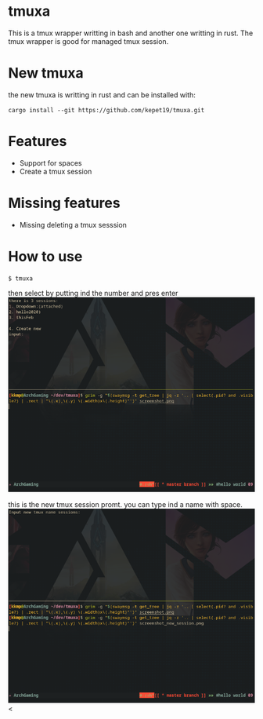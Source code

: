 # tmuxa
This is a tmux wrapper writting in bash and another one writting in rust.
The tmux wrapper is good for managed tmux session. 

# New tmuxa
the new tmuxa is writting in rust and can be installed with:
```
cargo install --git https://github.com/kepet19/tmuxa.git
```

# Features
- Support for spaces
- Create a tmux session

# Missing features
- Missing deleting a tmux sesssion

# How to use
```
$ tmuxa
```
then select by putting ind the number and pres enter
![MenuTmuxa](screenshots/screenshot.png?raw=true)

this is the new tmux session promt. you can type ind a name with space. 
![MenuTmuxa](screenshots/screenshot_new_session.png?raw=true)<

